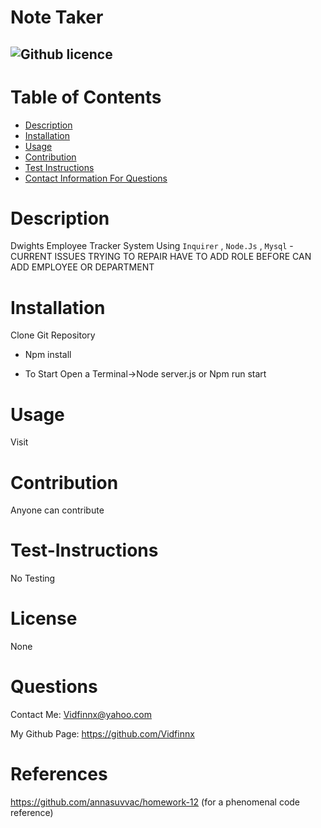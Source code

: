 # Note Taker
  ![Github licence](https://img.shields.io/badge/Vidfinnx-Awesome-brightgreen)
  ----
  # Table of Contents
  - [Description](#description)
  - [Installation](#installation)
  - [Usage](#usage)
  - [Contribution](#contribution)
  - [Test Instructions](#test-instructions)
  - [Contact Information For Questions](#Questions)
  # Description
  Dwights Employee Tracker System Using `Inquirer` , `Node.Js` , `Mysql` 
  -CURRENT ISSUES TRYING TO REPAIR HAVE TO ADD ROLE BEFORE CAN ADD EMPLOYEE OR DEPARTMENT
  # Installation
  Clone Git Repository

  - Npm install

  - To Start Open a Terminal->Node server.js or Npm run start

  # Usage
  Visit
  # Contribution
  Anyone can contribute
  # Test-Instructions
  No Testing
  # License
  None
  # Questions
  Contact Me: Vidfinnx@yahoo.com

  My Github Page: https://github.com/Vidfinnx

  # References
  https://github.com/annasuvvac/homework-12
  (for a phenomenal code reference)

  
  